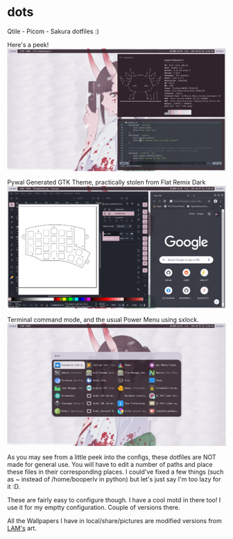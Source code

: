 # dots
Qtile - Picom - Sakura
dotfiles :)

Here's a peek!
![Sweet Tiling, no borders.](https://github.com/booperlv/dots/blob/main/pics/neotermqtile.png?raw=true)

Pywal Generated GTK Theme, practically stolen from Flat Remix Dark
![Pywal Generated GTK Theme](https://github.com/booperlv/dots/blob/main/pics/gtkshowcase.png?raw=true)

Terminal command mode, and the usual Power Menu using sxlock.
![Cool Rofi Modes](https://github.com/booperlv/dots/blob/main/pics/rofiapps.png?raw=true)

As you may see from a little peek into the configs, these dotfiles are NOT made for general use. You will have to edit a number of paths and place these files in their corresponding places. I could've fixed a few things (such as ~ instead of /home/booperlv in python) but let's just say I'm too lazy for it :D.

These are fairly easy to configure though.
I have a cool motd in there too! I use it for my emptty configuration. Couple of versions there.

All the Wallpapers I have in local/share/pictures are modified versions from [LAM's](https://www.pixiv.net/en/users/17429) art.
